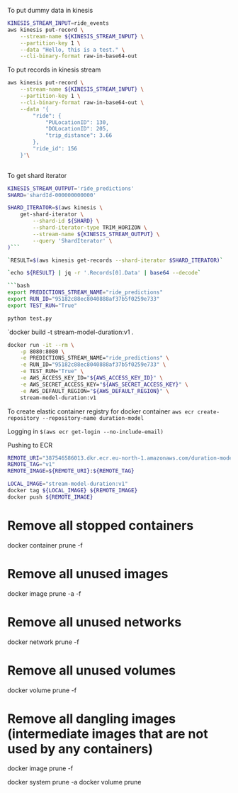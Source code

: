 To put dummy data in kinesis
```bash
KINESIS_STREAM_INPUT=ride_events
aws kinesis put-record \
    --stream-name ${KINESIS_STREAM_INPUT} \
    --partition-key 1 \
    --data "Hello, this is a test." \
    --cli-binary-format raw-in-base64-out
```

To put records in kinesis stream
```bash
aws kinesis put-record \
    --stream-name ${KINESIS_STREAM_INPUT} \
    --partition-key 1 \
    --cli-binary-format raw-in-base64-out \
    --data '{
        "ride": {
            "PULocationID": 130,
            "DOLocationID": 205,
            "trip_distance": 3.66
        }, 
        "ride_id": 156
    }'\
     
```

To get shard iterator
```bash
KINESIS_STREAM_OUTPUT='ride_predictions'
SHARD='shardId-000000000000'

SHARD_ITERATOR=$(aws kinesis \
    get-shard-iterator \
        --shard-id ${SHARD} \
        --shard-iterator-type TRIM_HORIZON \
        --stream-name ${KINESIS_STREAM_OUTPUT} \
        --query 'ShardIterator' \
)```

`RESULT=$(aws kinesis get-records --shard-iterator $SHARD_ITERATOR)`

`echo ${RESULT} | jq -r '.Records[0].Data' | base64 --decode`

```bash
export PREDICTIONS_STREAM_NAME="ride_predictions"
export RUN_ID="95182c88ec8040888af37b5f0259e733"
export TEST_RUN="True"

python test.py
```

`docker build -t stream-model-duration:v1 .



```bash
docker run -it --rm \
    -p 8080:8080 \
    -e PREDICTIONS_STREAM_NAME="ride_predictions" \
    -e RUN_ID="95182c88ec8040888af37b5f0259e733" \
    -e TEST_RUN="True" \
    -e AWS_ACCESS_KEY_ID="${AWS_ACCESS_KEY_ID}" \
    -e AWS_SECRET_ACCESS_KEY="${AWS_SECRET_ACCESS_KEY}" \
    -e AWS_DEFAULT_REGION="${AWS_DEFAULT_REGION}" \
    stream-model-duration:v1
```

To create elastic container registry for docker container
`aws ecr create-repository --repository-name duration-model`

Logging in
`$(aws ecr get-login --no-include-email)`

Pushing to ECR
```bash
REMOTE_URI="387546586013.dkr.ecr.eu-north-1.amazonaws.com/duration-model"
REMOTE_TAG="v1"
REMOTE_IMAGE=${REMOTE_URI}:${REMOTE_TAG}

LOCAL_IMAGE="stream-model-duration:v1"
docker tag ${LOCAL_IMAGE} ${REMOTE_IMAGE}
docker push ${REMOTE_IMAGE}
```
# Remove all stopped containers
docker container prune -f

# Remove all unused images
docker image prune -a -f

# Remove all unused networks
docker network prune -f

# Remove all unused volumes
docker volume prune -f

# Remove all dangling images (intermediate images that are not used by any containers)
docker image prune -f

docker system prune -a
docker volume prune

